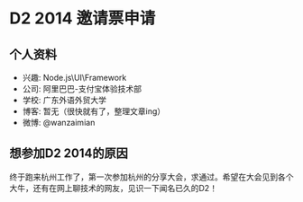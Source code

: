 # D2 2014 邀请票申请

## 个人资料

- 兴趣: Node.js\UI\Framework
- 公司: 阿里巴巴-支付宝体验技术部
- 学校: 广东外语外贸大学
- 博客: 暂无（很快就有了，整理文章ing）
- 微博: @wanzaimian

## 想参加D2 2014的原因

终于跑来杭州工作了，第一次参加杭州的分享大会，求通过。希望在大会见到各个大牛，还有在网上聊技术的网友，见识一下闻名已久的D2！
